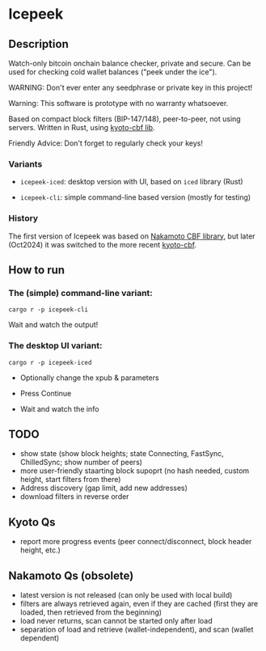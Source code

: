 # Icepeek

## Description
Watch-only bitcoin onchain balance checker, private and secure.
Can be used for checking cold wallet balances ("peek under the ice").

WARNING: Don't ever enter any seedphrase or private key in this project!

Warning: This software is prototype with no warranty whatsoever.

Based on compact block filters (BIP-147/148), peer-to-peer, not using servers.
Written in Rust, using [kyoto-cbf lib](https://github.com/rustaceanrob/kyoto).

Friendly Advice: Don't forget to regularly check your keys!


### Variants

- `icepeek-iced`: desktop version with UI, based on `iced` library (Rust)

- `icepeek-cli`: simple command-line based version (mostly for testing)


### History

The first version of Icepeek was based on
[Nakamoto CBF library](https://github.com/cloudhead/nakamoto),
but later (Oct2024) it was switched to the more recent
[kyoto-cbf](https://github.com/rustaceanrob/kyoto).


## How to run

### The (simple) command-line variant:

```
cargo r -p icepeek-cli
```

Wait and watch the output!


### The desktop UI variant:

```
cargo r -p icepeek-iced
```

- Optionally change the xpub & parameters

- Press Continue

- Wait and watch the info


## TODO

- show state (show block heights; state Connecting, FastSync, ChilledSync; show number of peers)
- more user-friendly staarting block supoprt (no hash needed, custom height, start filters from there)
- Address discovery (gap limit, add new addresses)
- download filters in reverse order


## Kyoto Qs

- report more progress events (peer connect/disconnect, block header height, etc.)


## Nakamoto Qs (obsolete)

- latest version is not released (can only be used with local build)
- filters are always retrieved again, even if they are cached (first they are loaded, then retrieved from the beginning)
- load never returns, scan cannot be started only after load
- separation of load and retrieve (wallet-independent), and scan (wallet dependent)

